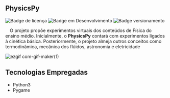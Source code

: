 ## PhysicsPy

![Badge de licença](http://img.shields.io/static/v1?label=LICENÇA&message=GNU&color=sucess&style=for-the-badge)   ![Badge em Desenvolvimento](http://img.shields.io/static/v1?label=STATUS&message=EM%20DESENVOLVIMENTO&color=yellowgreen&style=for-the-badge)   ![Badge versionamento](http://img.shields.io/static/v1?label=VERSAO&message=1.05&color=sucess&style=for-the-badge)

&emsp;O projeto propõe experimentos virtuais dos conteúdos de Física do ensino médio. Inicialmente, o <strong>PhysicsPy</strong> contará com experimentos ligados à cinética básica. Posteriormente, o projeto almeja outros conceitos como termodinâmica, mecânica dos flúidos, astronomia e eletricidade<br>


![ezgif com-gif-maker(1)](https://user-images.githubusercontent.com/87876734/160255420-d82d703b-05db-434e-8f76-21b042faf776.gif)

## Tecnologias Empregadas

* Python3
* Pygame
